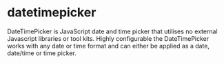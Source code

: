 # datetimepicker
DateTimePicker is JavaScript date and time picker that utilises no external Javascript libraries or tool kits. Highly configurable the DateTimePicker works with any date or time format and can either be applied as a date, date/time or time picker.
